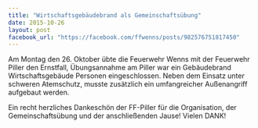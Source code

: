 ```yaml
---
title: "Wirtschaftsgebäudebrand als Gemeinschaftsübung"
date: 2015-10-26
layout: post
facebook_url: "https://facebook.com/ffwenns/posts/982576751817450"
---
```


Am Montag den 26. Oktober übte die Feuerwehr Wenns mit der Feuerwehr Piller den Ernstfall, Übungsannahme am Piller war ein Gebäudebrand Wirtschaftsgebäude Personen eingeschlossen. Neben dem Einsatz unter schweren Atemschutz, musste zusätzlich ein umfangreicher Außenangriff aufgebaut werden.

Ein recht herzliches Dankeschön der FF-Piller für die Organisation, der Gemeinschaftsübung und der anschließenden Jause! Vielen DANK!
